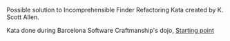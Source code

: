 Possible solution to Incomprehensible Finder Refactoring Kata created by K. Scott Allen.

Kata done during Barcelona Software Craftmanship's dojo, [Starting point](https://github.com/CodelyTV/incomprehensible-finder-refactoring-kata)
